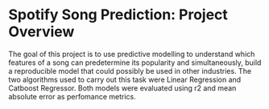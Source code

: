 # Spotify Song Prediction: Project Overview

The goal of this project is to use predictive modelling to understand which features of a song can predetermine its popularity and simultaneously, build a reproducible model that could possibly be used in other industries. The two algorithms used to carry out this task were Linear Regression and Catboost Regressor. Both models were evaluated using r2 and mean absolute error as perfomance metrics.

